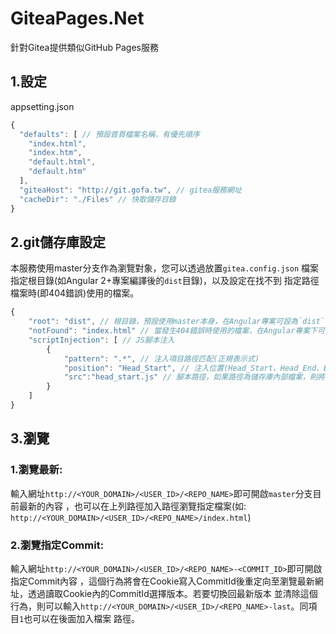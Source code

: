 ﻿GiteaPages.Net
=====
針對Gitea提供類似GitHub Pages服務

## 1.設定
appsetting.json
```javascript
{
  "defaults": [ // 預設首頁檔案名稱，有優先順序
    "index.html",
    "index.htm",
    "default.html",
    "default.htm" 
  ],
  "giteaHost": "http://git.gofa.tw", // gitea服務網址
  "cacheDir": "./Files" // 快取儲存目錄
}
```

## 2.git儲存庫設定
本服務使用master分支作為瀏覽對象，您可以透過放置`gitea.config.json`
檔案指定根目錄(如Angular 2+專案編譯後的`dist`目錄)，以及設定在找不到
指定路徑檔案時(即404錯誤)使用的檔案。
```javascript
{
    "root": "dist", // 根目錄，預設使用master本身，在Angular專案可設為`dist`目錄
    "notFound": "index.html" // 當發生404錯誤時使用的檔案，在Angular專案下可設為`index.html`達到SPA
    "scriptInjection": [ // JS腳本注入
        {
            "pattern": ".*", // 注入項目路徑匹配(正規表示式)
		    "position": "Head_Start", // 注入位置(Head_Start、Head_End、Body_Start、Body_End)
		    "src":"head_start.js" // 腳本路徑，如果路徑為儲存庫內部檔案，則將會把指定的JS直接作為innerHTML，反之則做為src屬性載入
        }
    ]
}
```

## 3.瀏覽
### 1.**瀏覽最新:** 
輸入網址`http://<YOUR_DOMAIN>/<USER_ID>/<REPO_NAME>`即可開啟`master`分支目前最新的內容
，也可以在上列路徑加入路徑瀏覽指定檔案(如: `http://<YOUR_DOMAIN>/<USER_ID>/<REPO_NAME>/index.html`)

### 2.**瀏覽指定Commit:**
輸入網址`http://<YOUR_DOMAIN>/<USER_ID>/<REPO_NAME>-<COMMIT_ID>`即可開啟指定Commit內容
，這個行為將會在Cookie寫入CommitId後重定向至瀏覽最新網址，透過讀取Cookie內的CommitId選擇版本。若要切換回最新版本
並清除這個行為，則可以輸入`http://<YOUR_DOMAIN>/<USER_ID>/<REPO_NAME>-last`。同項目`1`也可以在後面加入檔案
路徑。